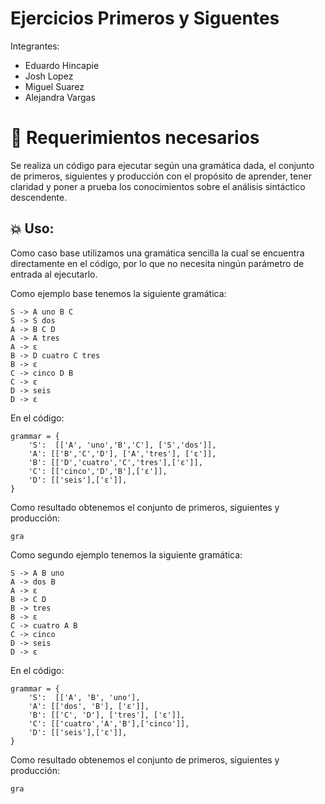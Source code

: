 # Ejercicios Primeros y Siguentes

Integrantes:

- Eduardo Hincapie 
- Josh Lopez 
- Miguel Suarez 
- Alejandra Vargas

# 🧷 Requerimientos necesarios

Se realiza un código para ejecutar según una gramática dada, el conjunto de primeros, siguientes y producción con el propósito de aprender, tener claridad y poner a prueba los conocimientos sobre el análisis sintáctico descendente.

## 💥 Uso:

Como caso base utilizamos una gramática sencilla la cual se encuentra directamente en el código, por lo que no necesita ningún parámetro de entrada al ejecutarlo.

Como ejemplo base tenemos la siguiente gramática:

    S -> A uno B C
    S -> S dos
    A -> B C D
    A -> A tres
    A -> ε
    B -> D cuatro C tres
    B -> ε
    C -> cinco D B
    C -> ε
    D -> seis
    D -> ε

En el código:
```
grammar = {
    'S':  [['A', 'uno','B','C'], ['S','dos']],
    'A': [['B','C','D'], ['A','tres'], ['ε']],
    'B': [['D','cuatro','C','tres'],['ε']],
    'C': [['cinco','D','B'],['ε']],
    'D': [['seis'],['ε']],
}
```

Como resultado obtenemos el conjunto de primeros, siguientes y producción:
```
gra
```

Como segundo ejemplo tenemos la siguiente gramática:

    S -> A B uno
    A -> dos B
    A -> ε
    B -> C D
    B -> tres
    B -> ε
    C -> cuatro A B
    C -> cinco
    D -> seis
    D -> ε

En el código:
```
grammar = {
    'S':  [['A', 'B', 'uno'],
    'A': [['dos', 'B'], ['ε']],
    'B': [['C', 'D'], ['tres'], ['ε']],
    'C': [['cuatro','A','B'],['cinco']],
    'D': [['seis'],['ε']],
}
```

Como resultado obtenemos el conjunto de primeros, siguientes y producción:
```
gra
```
